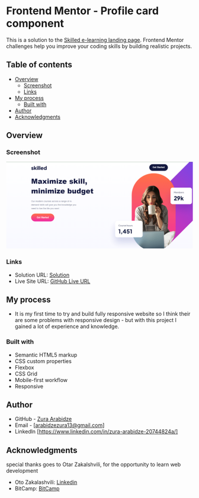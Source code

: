 # Frontend Mentor - Profile card component

This is a solution to the [Skilled e-learning landing page](https://www.frontendmentor.io/challenges/skilled-elearning-landing-page-S1ObDrZ8q). Frontend Mentor challenges help you improve your coding skills by building realistic projects.

## Table of contents

- [Overview](#overview)
  - [Screenshot](#screenshot)
  - [Links](#links)
- [My process](#my-process)
  - [Built with](#built-with)
- [Author](#author)
- [Acknowledgments](#acknowledgments)

## Overview

### Screenshot

![](images/Screenshot1%202022-10-08%20121519.png)

### Links

- Solution URL: [Solution]()
- Live Site URL: [GitHub Live URL]()

## My process

- It is my first time to try and build fully responsive website so I think their are some problems with responsive design - but with this project I gained a lot of experience and knowledge.

### Built with

- Semantic HTML5 markup
- CSS custom properties
- Flexbox
- CSS Grid
- Mobile-first workflow
- Responsive

## Author

- GitHub - [Zura Arabidze](https://github.com/zuraba3)
- Email - [arabidzezura13@gmail.com]
- Linkedln [https://www.linkedin.com/in/zura-arabidze-20744824a/]

## Acknowledgments

special thanks goes to Otar Zakalshvili, for the opportunity to learn web development

- Oto Zakalashvili: [Linkedin](https://www.linkedin.com/in/otarza/)
- BitCamp: [BitCamp](https://www.bitcamp.ge/)
